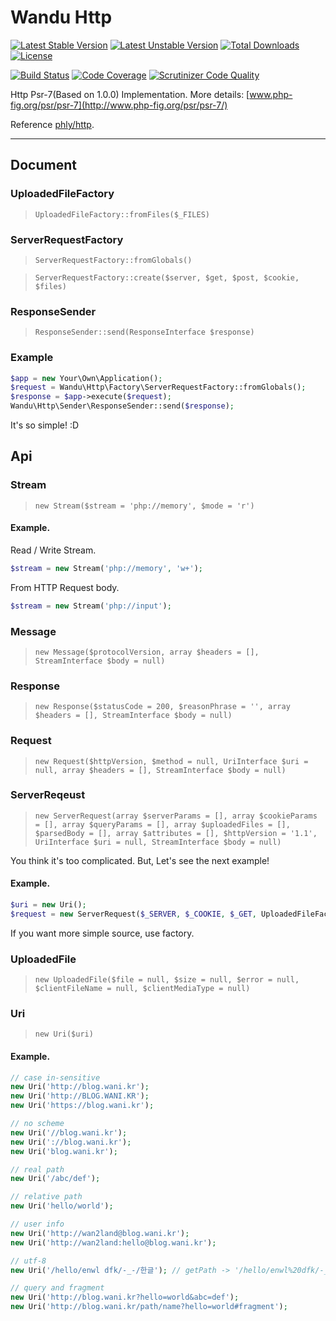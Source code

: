 Wandu Http
===

[![Latest Stable Version](https://poser.pugx.org/wandu/http/v/stable.svg)](https://packagist.org/packages/wandu/http)
[![Latest Unstable Version](https://poser.pugx.org/wandu/http/v/unstable.svg)](https://packagist.org/packages/wandu/http)
[![Total Downloads](https://poser.pugx.org/wandu/http/downloads.svg)](https://packagist.org/packages/wandu/http)
[![License](https://poser.pugx.org/wandu/http/license.svg)](https://packagist.org/packages/wandu/http)

[![Build Status](https://img.shields.io/travis/Wandu/Http/master.svg)](https://travis-ci.org/Wandu/Http)
[![Code Coverage](https://scrutinizer-ci.com/g/Wandu/Http/badges/coverage.png?b=master)](https://scrutinizer-ci.com/g/Wandu/Http/?branch=master)
[![Scrutinizer Code Quality](https://scrutinizer-ci.com/g/Wandu/Http/badges/quality-score.png?b=master)](https://scrutinizer-ci.com/g/Wandu/Http/?branch=master)

Http Psr-7(Based on 1.0.0) Implementation. More details: [www.php-fig.org/psr/psr-7](http://www.php-fig.org/psr/psr-7/)

Reference [phly/http](https://github.com/phly/http).

---

## Document

### UploadedFileFactory

> `UploadedFileFactory::fromFiles($_FILES)`

### ServerRequestFactory

> `ServerRequestFactory::fromGlobals()`

> `ServerRequestFactory::create($server, $get, $post, $cookie, $files)`

### ResponseSender

> `ResponseSender::send(ResponseInterface $response)`

### Example

```php
$app = new Your\Own\Application();
$request = Wandu\Http\Factory\ServerRequestFactory::fromGlobals();
$response = $app->execute($request);
Wandu\Http\Sender\ResponseSender::send($response);
```

It's so simple! :D

## Api

### Stream

> `new Stream($stream = 'php://memory', $mode = 'r')`

#### Example.

Read / Write Stream.

```php
$stream = new Stream('php://memory', 'w+');
```

From HTTP Request body.

```php
$stream = new Stream('php://input');
```

### Message

> `new Message($protocolVersion, array $headers = [], StreamInterface $body = null)`

### Response

> `new Response($statusCode = 200, $reasonPhrase = '', array $headers = [], StreamInterface $body = null)`

### Request

> `new Request($httpVersion, $method = null, UriInterface $uri = null, array $headers = [], StreamInterface $body = null)`

### ServerReqeust

> `new ServerRequest(array $serverParams = [], array $cookieParams = [], array $queryParams = [], array $uploadedFiles = [], $parsedBody = [], array $attributes = [], $httpVersion = '1.1', UriInterface $uri = null, StreamInterface $body = null)`

You think it's too complicated. But, Let's see the next example!

#### Example.

```php
$uri = new Uri();
$request = new ServerRequest($_SERVER, $_COOKIE, $_GET, UploadedFileFactory::fromFiles($_FILES), $_POST, [], '1.1', $uri);
```

If you want more simple source, use factory.

### UploadedFile

> `new UploadedFile($file = null, $size = null, $error = null, $clientFileName = null, $clientMediaType = null)`

### Uri

> `new Uri($uri)`

#### Example.

```php
// case in-sensitive
new Uri('http://blog.wani.kr');
new Uri('http://BLOG.WANI.KR');
new Uri('https://blog.wani.kr');

// no scheme
new Uri('//blog.wani.kr');
new Uri('://blog.wani.kr');
new Uri('blog.wani.kr');

// real path
new Uri('/abc/def');

// relative path
new Uri('hello/world');

// user info
new Uri('http://wan2land@blog.wani.kr');
new Uri('http://wan2land:hello@blog.wani.kr');

// utf-8
new Uri('/hello/enwl dfk/-_-/한글'); // getPath -> '/hello/enwl%20dfk/-_-/%ED__%EA%B8_'

// query and fragment
new Uri('http://blog.wani.kr?hello=world&abc=def');
new Uri('http://blog.wani.kr/path/name?hello=world#fragment');
```
